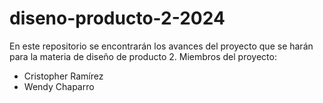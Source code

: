 # diseno-producto-2-2024
En este repositorio se encontrarán los avances del proyecto que se harán para la materia de diseño de producto 2.
Miembros del proyecto: 
- Cristopher Ramírez
- Wendy Chaparro

